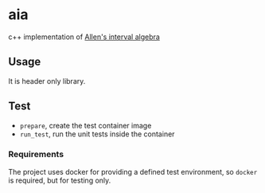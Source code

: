 # aia
c++ implementation of 
[Allen's interval algebra](https://en.wikipedia.org/wiki/Allen's_interval_algebra)

## Usage
It is header only library.

## Test

* `prepare`, create the test container image
* `run_test`, run the unit tests inside the container

### Requirements
The project uses docker for providing a defined test environment, so `docker` is required, but for testing only.